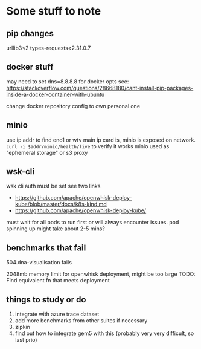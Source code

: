 # Some stuff to note

## pip changes
urllib3<2
types-requests<2.31.0.7

## docker stuff

may need to set dns=8.8.8.8 for docker opts see: https://stackoverflow.com/questions/28668180/cant-install-pip-packages-inside-a-docker-container-with-ubuntu

change docker repository config to own personal one

## minio

use ip addr to find eno1 or wtv main ip card is, minio is exposed on network. `curl -i $addr/minio/health/live` to verify it works
minio used as "ephemeral storage" or s3 proxy

## wsk-cli

wsk cli auth must be set 
see two links

- https://github.com/apache/openwhisk-deploy-kube/blob/master/docs/k8s-kind.md
- https://github.com/apache/openwhisk-deploy-kube/

must wait for all pods to run first or will always encounter issues. pod spinning up might take about 2-5 mins?

## benchmarks that fail

504.dna-visualisation fails

2048mb memory limit for openwhisk deployment, might be too large
TODO: Find equivalent fn that meets deployment

## things to study or do

1. integrate with azure trace dataset
2. add more benchmarks from other suites if necessary
3. zipkin
4. find out how to integrate gem5 with this (probably very very difficult, so last prio)